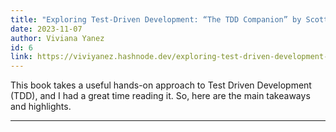 ```yaml
---
title: "Exploring Test-Driven Development: “The TDD Companion” by Scott L Bain"
date: 2023-11-07
author: Viviana Yanez
id: 6
link: https://viviyanez.hashnode.dev/exploring-test-driven-development-the-tdd-companion-by-scott-l-bain
---
```


This book takes a useful hands-on approach to Test Driven Development (TDD), and I had a great time reading it. So, here are the main takeaways and highlights.

---